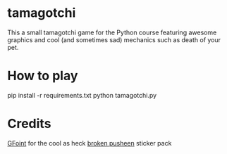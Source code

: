 # tamagotchi
This a small tamagotchi game for the Python course featuring awesome graphics and cool (and sometimes sad) mechanics such as death of your pet.
# How to play
pip install -r requirements.txt 
python tamagotchi.py
# Credits
[GFoint](https://www.youtube.com/channel/UCPmv31ybBNkddKx4Klu2Ifw) for the cool as heck [broken pusheen](https://t.me/addstickers/VsratiiKisik) sticker pack
